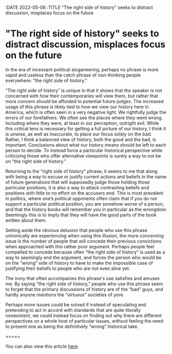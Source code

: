 :DATE 2022-05-06
:TITLE "The right side of history" seeks to distract discussion, misplaces focus on the future
# "The right side of history" seeks to distract discussion, misplaces focus on the future

In the era of incessant political sloganeering, perhaps no phrase is more vapid and useless than the catch phrase of non-thinking people everywhere: “the right side of history.”

“The right side of history” is unique in that it shows that the speaker is not concerned with how their contemporaries will view them, but rather that more concern should be afforded to potential future judges. The increased usage of this phrase is likely tied to how we view our history here in America, which is often seen in a very negative light. We rightfully judge the errors of our forefathers. We often see the places where they went wrong. Including where they were, at least in our perception, outright evil. While this critical lens is necessary for getting a full picture of our history, I think it is unwise, as well as inaccurate, to place our focus solely on the bad. Rather, I think a balanced view of history, both the good and the bad, is important. Conclusions about what our history means should be left to each person to decide. To instead force a particular historical perspective while criticizing those who offer alternative viewpoints is surely a way to not be on “the right side of history.”

Returning to the “right side of history” phrase, it seems to me that along with being a way to excuse or justify current actions and beliefs in the name of future generations that will supposedly judge those holding those particular positions, it is also a way to attack contrasting beliefs and positions with little to no effort on the accusers end. This is most prevalent in politics, where one’s political opponents often claim that if you do not support a particular political position, you are somehow worse of a person, and that the history books will remember you in particular as the wrongdoer. Seemingly this is to imply that they will have the good parts of the book written about them.

Setting aside the obvious delusion that people who use this phrase unironically are experiencing when using this illusion, the more concerning issue is the number of people that will concede their previous convictions when approached with this rather poor argument. Perhaps people feel compelled to concede because often “the right side of history” is used as a way to seemingly end the argument, and forces the person who would be on the “wrong” side of history to have to make the impossible case of justifying their beliefs to people who are not even alive yet.

The irony that often accompanies this phrase's use satisfies and amuses me. By saying “the right side of history,” people who use this phrase seem to forget that the primary discussions of history are of the “bad” guys, and hardly anyone mentions the “virtuous” societies of yore.

Perhaps more issues could be solved if instead of speculating and pretending to act in accord with standards that are quite literally nonexistent, we could instead focus on finding out why there are different perspectives on a whole host of particular issues, without feeling the need to present one as being the definitively “wrong” historical take.

=====

You can also view this article [here](https://www.valpotorch.com/opinion/article_a91b531c-ccfc-11ec-a3fa-0796184059e7.html).
